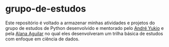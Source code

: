 # grupo-de-estudos

Este repositório é voltado a armazenar minhas atividades e projetos do grupo de estudos de Python desenvolvido e mentorado pelo [André Yukio]( https://www.linkedin.com/in/andreyukio/) e pela [Alana Aguilar](https://www.linkedin.com/in/alanaaguilar/) no qual eles desenvolveram um trilha básica de estudos com enfoque em ciência de dados.
